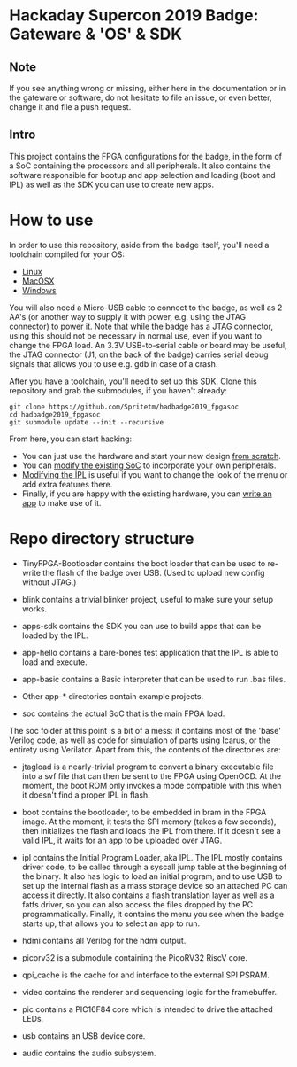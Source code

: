 Hackaday Supercon 2019 Badge: Gateware & 'OS' & SDK
===================================================

Note
----

If you see anything wrong or missing, either here in the documentation or in the gateware
or software, do not hesitate to file an issue, or even better, change it and file a push
request.

Intro
-----

This project contains the FPGA configurations for the badge, in the form of a SoC
containing the processors and all peripherals. It also contains the software 
responsible for bootup and app selection and loading (boot and IPL) as well
as the SDK you can use to create new apps.

How to use
==========

In order to use this repository, aside from the badge itself, you'll need a toolchain
compiled for your OS:

- [Linux](./doc/toolchain-lin.md)
- [MacOSX](./doc/toolchain-mac.md)
- [Windows](./doc/toolchain-win.md)

You will also need a Micro-USB cable to connect to the badge, as well as 2 AA's (or another
way to supply it with power, e.g. using the JTAG connector) to power it. Note that while
the badge has a JTAG connector, using this should not be necessary in normal use, even if
you want to change the FPGA load. An 3.3V USB-to-serial cable or board may be useful, the
JTAG connector (J1, on the back of the badge) carries serial debug signals that allows you 
to use e.g. gdb in case of a crash.

After you have a toolchain, you'll need to set up this SDK. Clone this repository and grab 
the submodules, if you haven't already:
```
git clone https://github.com/Spritetm/hadbadge2019_fpgasoc
cd hadbadge2019_fpgasoc
git submodule update --init --recursive
```

From here, you can start hacking:

- You can just use the hardware and start your new design [from scratch](doc/fpga_dev.md).
- You can [modify the existing SoC](doc/soc_dev.md) to incorporate your own peripherals.
- [Modifying the IPL](doc/ipl_dev.md) is useful if you want to change the look of the menu
  or add extra features there.
- Finally, if you are happy with the existing hardware, you can [write an app](doc/app_dev)
  to make use of it.


Repo directory structure
========================

- TinyFPGA-Bootloader contains the boot loader that can be used to re-write 
the flash of the badge over USB. (Used to upload new config without JTAG.) 

- blink contains a trivial blinker project, useful to make sure your setup 
works. 

- apps-sdk contains the SDK you can use to build apps that can be loaded by the IPL.

- app-hello contains a bare-bones test application that the IPL is able to load and execute. 

- app-basic contains a Basic interpreter that can be used to run .bas files.

- Other app-* directories contain example projects.

- soc contains the actual SoC that is the main FPGA load.

The soc folder at this point is a bit of a mess: it contains most of the 'base' Verilog code,
as well as code for simulation of parts using Icarus, or the entirety using Verilator. Apart
from this, the contents of the directories are:

- jtagload is a nearly-trivial program to convert a binary executable file into a svf file 
that can then be sent to the FPGA using OpenOCD. At the moment, the boot ROM only invokes a
mode compatible with this when it doesn't find a proper IPL in flash.

- boot contains the bootloader, to be embedded in bram in the FPGA image. At the moment,
it tests the SPI memory (takes a few seconds), then initializes the flash and loads the
IPL from there. If it doesn't see a valid IPL, it waits for an app to be uploaded over
JTAG.

- ipl contains the Initial Program Loader, aka IPL. The IPL mostly contains driver code,
to be called through a syscall jump table at the beginning of the binary. It also has logic
to load an initial program, and to use USB to set up the internal flash as a mass storage device
so an attached PC can access it directly. It also contains a flash translation layer as well
as a fatfs driver, so you can also access the files dropped by the PC programmatically. 
Finally, it contains the menu you see when the badge starts up, that allows you to select an app
to run.

- hdmi contains all Verilog for the hdmi output.

- picorv32 is a submodule containing the PicoRV32 RiscV core.

- qpi_cache is the cache for and interface to the external SPI PSRAM.

- video contains the renderer and sequencing logic for the framebuffer.

- pic contains a PIC16F84 core which is intended to drive the attached LEDs.

- usb contains an USB device core.

- audio contains the audio subsystem.

